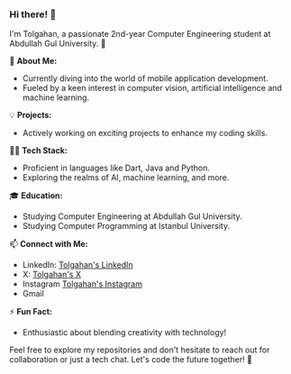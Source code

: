 ### Hi there! 👋

I'm Tolgahan, a passionate 2nd-year Computer Engineering student at Abdullah Gul University. 🚀

🌱 **About Me:**
- Currently diving into the world of mobile application development.
- Fueled by a keen interest in computer vision, artificial intelligence and machine learning.

💡 **Projects:**
- Actively working on exciting projects to enhance my coding skills.

👨‍💻 **Tech Stack:**
- Proficient in languages like Dart, Java and Python.
- Exploring the realms of AI, machine learning, and more.

🎓 **Education:**
- Studying Computer Engineering at Abdullah Gul University.
- Studying Computer Programming at Istanbul University.

📫 **Connect with Me:**
- LinkedIn: [Tolgahan's LinkedIn](https://www.linkedin.com/in/tolgahanexample/)
- X: [Tolgahan's X]([https://twitter.com/tolgahan_dev](https://twitter.com/tolgahannkeles))
- Instagram [Tolgahan's Instagram](https://www.instagram.com/tolgahann.keles1/)
- Gmail [](tolgahann.keles@gmail.com)

⚡ **Fun Fact:**
- Enthusiastic about blending creativity with technology!

Feel free to explore my repositories and don't hesitate to reach out for collaboration or just a tech chat. Let's code the future together! 🚀
